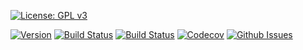 <a href="http://www.boost.org/LICENSE_1_0.txt" target="_blank">[![License: GPL v3](https://img.shields.io/badge/License-GPLv3-blue.svg)](https://www.gnu.org/licenses/gpl-3.0)</a>

<a href="https://github.com/harith-alsafi/mcpp/releases" target="_blank">![Version](https://badge.fury.io/gh/boost-ext%2Fsml.svg)</a>
<a href="https://travis-ci.org/boost-ext/sml" target="_blank">![Build Status](https://img.shields.io/travis/boost-ext/sml/master.svg?label=linux/osx)</a>
<a href="https://ci.appveyor.com/project/boost-ext/sml" target="_blank">![Build Status](https://img.shields.io/appveyor/ci/boost-ext/sml/master.svg?label=windows)</a>
<a href="https://codecov.io/gh/boost-ext/sml" target="_blank">![Codecov](https://codecov.io/gh/boost-ext/sml/branch/master/graph/badge.svg)</a>
<a href="https://github.com/harith-alsafi/mcpp/issues" target="_blank">![Github Issues](https://img.shields.io/github/issues/boost-ext/sml.svg)</a>
